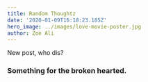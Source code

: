 ```yaml
---
title: Random Thoughtz
date: '2020-01-09T16:18:23.185Z'
hero_image: ../images/love-movie-poster.jpg
author: Zoe Ali
---
```

New post, who dis?

### Something for the broken hearted. 